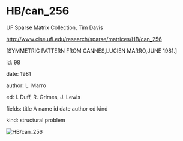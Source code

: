 # HB/can_256

 UF Sparse Matrix Collection, Tim Davis

 http://www.cise.ufl.edu/research/sparse/matrices/HB/can_256

 [SYMMETRIC PATTERN FROM CANNES,LUCIEN MARRO,JUNE 1981.]

 id: 98

 date: 1981

 author: L. Marro

 ed: I. Duff, R. Grimes, J. Lewis

 fields: title A name id date author ed kind

 kind: structural problem

![HB/can_256](http://yifanhu.net/GALLERY/GRAPHS/GIF_SMALL/HB@can_256.gif)
